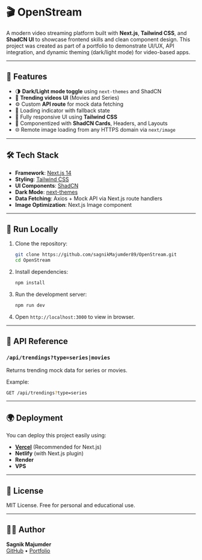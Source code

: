 # 🎬 OpenStream

A modern video streaming platform built with **Next.js**, **Tailwind CSS**, and **ShadCN UI** to showcase frontend skills and clean component design. This project was created as part of a portfolio to demonstrate UI/UX, API integration, and dynamic theming (dark/light mode) for video-based apps.

---

## 🚀 Features

- 🌗 **Dark/Light mode toggle** using `next-themes` and ShadCN
- 🎥 **Trending videos UI** (Movies and Series)
- ⚙️ Custom **API route** for mock data fetching
- 🔄 Loading indicator with fallback state
- 💅 Fully responsive UI using **Tailwind CSS**
- 🧩 Componentized with **ShadCN Cards**, Headers, and Layouts
- 🌐 Remote image loading from any HTTPS domain via `next/image`

---

## 🛠️ Tech Stack

- **Framework**: [Next.js 14](https://nextjs.org)
- **Styling**: [Tailwind CSS](https://tailwindcss.com)
- **UI Components**: [ShadCN](https://ui.shadcn.com)
- **Dark Mode**: [next-themes](https://github.com/pacocoursey/next-themes)
- **Data Fetching**: Axios + Mock API via Next.js route handlers
- **Image Optimization**: Next.js Image component

---

## 🧪 Run Locally

1. Clone the repository:

   ```bash
   git clone https://github.com/sagnikMajumder89/OpenStream.git
   cd OpenStream
   ```

2. Install dependencies:

   ```bash
   npm install
   ```

3. Run the development server:

   ```bash
   npm run dev
   ```

4. Open `http://localhost:3000` to view in browser.

---

## 🔗 API Reference

### `/api/trendings?type=series|movies`

Returns trending mock data for series or movies.

Example:

```bash
GET /api/trendings?type=series
```

---

## 🌍 Deployment

You can deploy this project easily using:

- **[Vercel](https://vercel.com)** (Recommended for Next.js)
- **Netlify** (with Next.js plugin)
- **Render**
- **VPS**

---

## 📜 License

MIT License. Free for personal and educational use.

---

## 🙋‍♂️ Author

**Sagnik Majumder**  
[GitHub](https://github.com/sagnikMajumder89) • [Portfolio](https://chessmate.bytebuilderz.xyz/developer)
